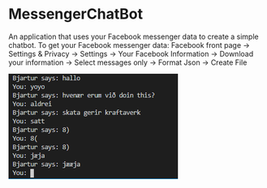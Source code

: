 # MessengerChatBot
An application that uses your Facebook messenger data to create a simple chatbot.
To get your Facebook messenger data:
Facebook front page -> Settings & Privacy -> Settings -> Your Facebook Information -> Download your information -> Select messages only -> Format Json -> Create File


![Demo](https://github.com/Bjarturl/MessengerChatBot/blob/master/demo.png?raw=true)
